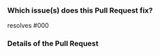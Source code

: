 <!-- STEP 1: Give the pull request a meaningful title. -->

### Which issue(s) does this Pull Request fix?

<!-- STEP 2: Replace the "000" with the issue ID this pull request resolves. -->

resolves #000

### Details of the Pull Request

<!-- STEP 3: Add details/comments on the pull request. -->

<!-- STEP 4: If the pull request is in progress, click the down green arrow to select "Create Draft Pull Request", and click the button. If the pull request is ready to be reviewed, click "Create Pull Request" button directly. -->

